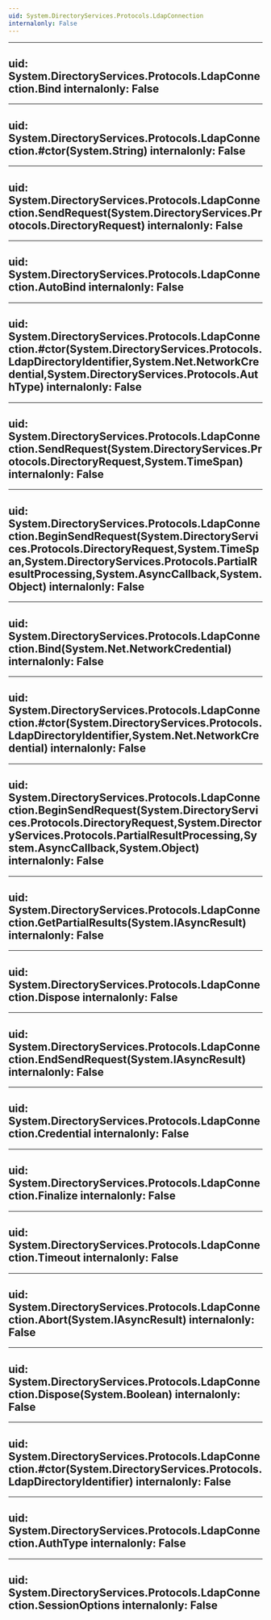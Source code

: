 ```yaml
---
uid: System.DirectoryServices.Protocols.LdapConnection
internalonly: False
---
```


---
uid: System.DirectoryServices.Protocols.LdapConnection.Bind
internalonly: False
---

---
uid: System.DirectoryServices.Protocols.LdapConnection.#ctor(System.String)
internalonly: False
---

---
uid: System.DirectoryServices.Protocols.LdapConnection.SendRequest(System.DirectoryServices.Protocols.DirectoryRequest)
internalonly: False
---

---
uid: System.DirectoryServices.Protocols.LdapConnection.AutoBind
internalonly: False
---

---
uid: System.DirectoryServices.Protocols.LdapConnection.#ctor(System.DirectoryServices.Protocols.LdapDirectoryIdentifier,System.Net.NetworkCredential,System.DirectoryServices.Protocols.AuthType)
internalonly: False
---

---
uid: System.DirectoryServices.Protocols.LdapConnection.SendRequest(System.DirectoryServices.Protocols.DirectoryRequest,System.TimeSpan)
internalonly: False
---

---
uid: System.DirectoryServices.Protocols.LdapConnection.BeginSendRequest(System.DirectoryServices.Protocols.DirectoryRequest,System.TimeSpan,System.DirectoryServices.Protocols.PartialResultProcessing,System.AsyncCallback,System.Object)
internalonly: False
---

---
uid: System.DirectoryServices.Protocols.LdapConnection.Bind(System.Net.NetworkCredential)
internalonly: False
---

---
uid: System.DirectoryServices.Protocols.LdapConnection.#ctor(System.DirectoryServices.Protocols.LdapDirectoryIdentifier,System.Net.NetworkCredential)
internalonly: False
---

---
uid: System.DirectoryServices.Protocols.LdapConnection.BeginSendRequest(System.DirectoryServices.Protocols.DirectoryRequest,System.DirectoryServices.Protocols.PartialResultProcessing,System.AsyncCallback,System.Object)
internalonly: False
---

---
uid: System.DirectoryServices.Protocols.LdapConnection.GetPartialResults(System.IAsyncResult)
internalonly: False
---

---
uid: System.DirectoryServices.Protocols.LdapConnection.Dispose
internalonly: False
---

---
uid: System.DirectoryServices.Protocols.LdapConnection.EndSendRequest(System.IAsyncResult)
internalonly: False
---

---
uid: System.DirectoryServices.Protocols.LdapConnection.Credential
internalonly: False
---

---
uid: System.DirectoryServices.Protocols.LdapConnection.Finalize
internalonly: False
---

---
uid: System.DirectoryServices.Protocols.LdapConnection.Timeout
internalonly: False
---

---
uid: System.DirectoryServices.Protocols.LdapConnection.Abort(System.IAsyncResult)
internalonly: False
---

---
uid: System.DirectoryServices.Protocols.LdapConnection.Dispose(System.Boolean)
internalonly: False
---

---
uid: System.DirectoryServices.Protocols.LdapConnection.#ctor(System.DirectoryServices.Protocols.LdapDirectoryIdentifier)
internalonly: False
---

---
uid: System.DirectoryServices.Protocols.LdapConnection.AuthType
internalonly: False
---

---
uid: System.DirectoryServices.Protocols.LdapConnection.SessionOptions
internalonly: False
---
